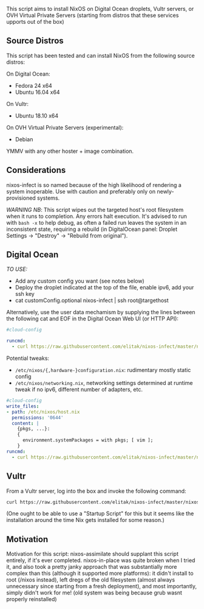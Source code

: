 This script aims to install NixOS on Digital Ocean droplets, Vultr servers, or
OVH Virtual Private Servers (starting from distros that these services upports
out of the box)

## Source Distros

This script has been tested and can install NixOS from the following source distros:

On Digital Ocean:
- Fedora 24 x64
- Ubuntu 16.04 x64

On Vultr:
- Ubuntu 18.10 x64

On OVH Virtual Private Servers (experimental):
- Debian

YMMV with any other hoster + image combination.

## Considerations

nixos-infect is so named because of the high likelihood of rendering a system
inoperable. Use with caution and preferably only on newly-provisioned
systems.

*WARNING NB*: This script wipes out the targeted host's root filesystem when it
runs to completion. Any errors halt execution. It's advised to run with
`bash -x` to help debug, as often a failed run leaves the system in an
inconsistent state, requiring a rebuild (in DigitalOcean panel: Droplet
Settings -> "Destroy" -> "Rebuild from original").

## Digital Ocean

*TO USE:*
- Add any custom config you want (see notes below)
- Deploy the droplet indicated at the top of the file, enable ipv6, add your ssh key
- cat customConfig.optional nixos-infect | ssh root@targethost

Alternatively, use the user data mechamism by supplying the lines between the following
cat and EOF in the Digital Ocean Web UI (or HTTP API):

```yaml
#cloud-config

runcmd:
  - curl https://raw.githubusercontent.com/elitak/nixos-infect/master/nixos-infect | PROVIDER=digitalocean NIX_CHANNEL=nixos-18.09 bash 2>&1 | tee /tmp/infect.log
```
Potential tweaks:
- `/etc/nixos/{,hardware-}configuration.nix`: rudimentary mostly static config
- `/etc/nixos/networking.nix`, networking settings determined at runtime tweak
  if no ipv6, different number of adapters, etc.

```yaml
#cloud-config
write_files:
- path: /etc/nixos/host.nix
  permissions: '0644'
  content: |
    {pkgs, ...}:
    {
      environment.systemPackages = with pkgs; [ vim ];
    }
runcmd:
  - curl https://raw.githubusercontent.com/elitak/nixos-infect/master/nixos-infect | PROVIDER=digitalocean NIXOS_IMPORT=./host.nix NIX_CHANNEL=nixos-18.09 bash 2>&1 | tee /tmp/infect.log

```

## Vultr

From a Vultr server, log into the box and invoke the following command:

```bash
curl https://raw.githubusercontent.com/elitak/nixos-infect/master/nixos-infect | PROVIDER=vultr NIX_CHANNEL=nixos-18.09 bash
```

(One ought to be able to use a "Startup Script" for this but it seems like the
installation around the time Nix gets installed for some reason.)

## Motivation

Motivation for this script: nixos-assimilate should supplant this script
entirely, if it's ever completed. nixos-in-place was quite broken when I
tried it, and also took a pretty janky approach that was substantially more
complex than this (although it supported more platforms): it didn't install
to root (/nixos instead), left dregs of the old filesystem (almost always
unnecessary since starting from a fresh deployment), and most importantly,
simply didn't work for me! (old system was being because grub wasnt properly
reinstalled)
